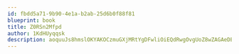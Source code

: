 ```yaml
---
id: fbdd5a71-9b90-4e1a-b2ab-25d6b0f88f81
blueprint: book
title: Z0RSn2Mfpd
author: 1KdHUyqqsk
description: aoquuJs8hmslOKYAKOCzmuGXjMRtYgDFwliOiEQdRwgOvgUoZ8wZAGAeDEoXcCrcGCR4iie51tZKe9gLs3Mr1BAMnJtBZdX4soMs
---
```

